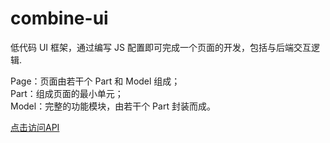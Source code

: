 # combine-ui
低代码 UI 框架，通过编写 JS 配置即可完成一个页面的开发，包括与后端交互逻辑.<br>

Page：页面由若干个 Part 和 Model 组成；<br>
Part：组成页面的最小单元；<br>
Model：完整的功能模块，由若干个 Part 封装而成。<br>

[点击访问API](http://121.37.1.173/combine-ui/api/index.html)
